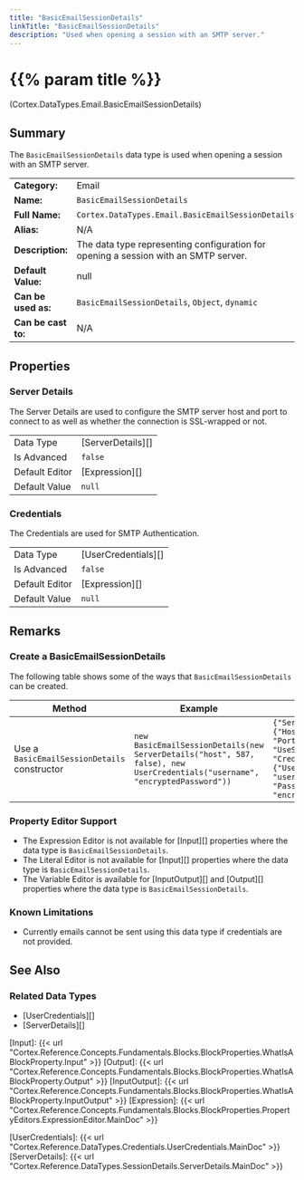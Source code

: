 ```yaml
---
title: "BasicEmailSessionDetails"
linkTitle: "BasicEmailSessionDetails"
description: "Used when opening a session with an SMTP server."
---
```


# {{% param title %}}

<p class="namespace">(Cortex.DataTypes.Email.BasicEmailSessionDetails)</p>

## Summary

The `BasicEmailSessionDetails` data type is used when opening a session with an SMTP server.

| | |
|-|-|
| **Category:**          | Email                                                  |
| **Name:**              | `BasicEmailSessionDetails`                             |
| **Full Name:**         | `Cortex.DataTypes.Email.BasicEmailSessionDetails`      |
| **Alias:**             | N/A                                                    |
| **Description:**       | The data type representing configuration for opening a session with an SMTP server. |
| **Default Value:**     | null                                                   |
| **Can be used as:**    | `BasicEmailSessionDetails`, `Object`, `dynamic`        |
| **Can be cast to:**    | N/A                                                    |

## Properties

### Server Details

The Server Details are used to configure the SMTP server host and port to connect to as well as whether the connection is SSL-wrapped or not.

| | |
|--------------------|---------------------------|
| Data Type | [ServerDetails][] |
| Is Advanced | `false` |
| Default Editor | [Expression][] |
| Default Value | `null` |

### Credentials

The Credentials are used for SMTP Authentication.

| | |
|--------------------|---------------------------|
| Data Type | [UserCredentials][] |
| Is Advanced | `false` |
| Default Editor | [Expression][] |
| Default Value | `null` |

## Remarks

### Create a BasicEmailSessionDetails

The following table shows some of the ways that `BasicEmailSessionDetails` can be created.

| Method | Example | Result | Editor&nbsp;Support | Notes |
|-|-|-|-|-|
| Use a `BasicEmailSessionDetails` constructor | `new BasicEmailSessionDetails(new ServerDetails("host", 587, false), new UserCredentials("username", "encryptedPassword"))` | `{"ServerDetails": {"Host": "host", "Port": 587, "UseSsl": false}, "Credentials": {"Username": "username", "Password": "encryptedPassword"}}` | Expression |  |

### Property Editor Support

* The Expression Editor is not available for [Input][] properties where the data type is `BasicEmailSessionDetails`.
* The Literal Editor is not available for [Input][] properties where the data type is `BasicEmailSessionDetails`.
* The Variable Editor is available for [InputOutput][] and [Output][] properties where the data type is `BasicEmailSessionDetails`.
  
### Known Limitations

* Currently emails cannot be sent using this data type if credentials are not provided.

## See Also

### Related Data Types

* [UserCredentials][]
* [ServerDetails][]

[Input]: {{< url "Cortex.Reference.Concepts.Fundamentals.Blocks.BlockProperties.WhatIsABlockProperty.Input" >}}
[Output]: {{< url "Cortex.Reference.Concepts.Fundamentals.Blocks.BlockProperties.WhatIsABlockProperty.Output" >}}
[InputOutput]: {{< url "Cortex.Reference.Concepts.Fundamentals.Blocks.BlockProperties.WhatIsABlockProperty.InputOutput" >}}
[Expression]: {{< url "Cortex.Reference.Concepts.Fundamentals.Blocks.BlockProperties.PropertyEditors.ExpressionEditor.MainDoc" >}}

[UserCredentials]: {{< url "Cortex.Reference.DataTypes.Credentials.UserCredentials.MainDoc" >}}
[ServerDetails]: {{< url "Cortex.Reference.DataTypes.SessionDetails.ServerDetails.MainDoc" >}}
